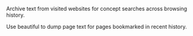 Archive text from visited websites for concept searches
across browsing history.

Use beautiful to dump page text for pages bookmarked 
in recent history.
